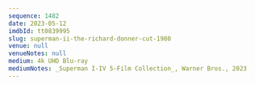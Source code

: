 ```yaml
---
sequence: 1482
date: 2023-05-12
imdbId: tt0839995
slug: superman-ii-the-richard-donner-cut-1980
venue: null
venueNotes: null
medium: 4k UHD Blu-ray
mediumNotes: _Superman I-IV 5-Film Collection_, Warner Bros., 2023
---
```

